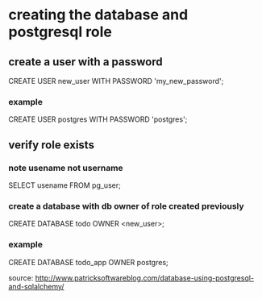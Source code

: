 # creating the database and postgresql role 
## create a user with a password

CREATE USER new_user WITH PASSWORD 'my_new_password';
### example
CREATE USER postgres WITH PASSWORD 'postgres';

## verify role exists
### note usename not username

SELECT usename FROM pg_user;

### create a database with db owner of role created previously

CREATE DATABASE todo OWNER <new_user>;
### example
CREATE DATABASE todo_app OWNER postgres;

source: 
http://www.patricksoftwareblog.com/database-using-postgresql-and-sqlalchemy/
